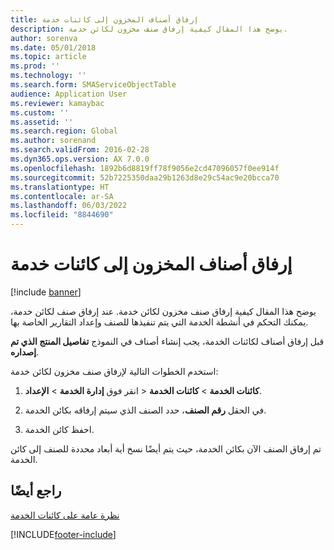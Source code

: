 ```yaml
---
title: إرفاق أصناف المخزون إلى كائنات خدمة
description: يوضح هذا المقال كيفية إرفاق صنف مخزون لكائن خدمة.
author: sorenva
ms.date: 05/01/2018
ms.topic: article
ms.prod: ''
ms.technology: ''
ms.search.form: SMAServiceObjectTable
audience: Application User
ms.reviewer: kamaybac
ms.custom: ''
ms.assetid: ''
ms.search.region: Global
ms.author: sorenand
ms.search.validFrom: 2016-02-28
ms.dyn365.ops.version: AX 7.0.0
ms.openlocfilehash: 1892b6d8819ff78f9056e2cd47096057f0ee914f
ms.sourcegitcommit: 52b7225350daa29b1263d8e29c54ac9e20bcca70
ms.translationtype: HT
ms.contentlocale: ar-SA
ms.lasthandoff: 06/03/2022
ms.locfileid: "8844690"
---
```

# <a name="attach-inventory-items-to-service-objects"></a>إرفاق أصناف المخزون إلى كائنات خدمة    

[!include [banner](../includes/banner.md)]


يوضح هذا المقال كيفية إرفاق صنف مخزون لكائن خدمة. عند إرفاق صنف لكائن خدمة، يمكنك التحكم في أنشطة الخدمة التي يتم تنفيذها للصنف وإعداد التقارير الخاصة بها.

قبل إرفاق أصناف لكائنات الخدمة، يجب إنشاء أصناف في النموذج **تفاصيل المنتج الذي تم إصداره**. 

استخدم الخطوات التالية لإرفاق صنف مخزون لكائن خدمة:

1.  انقر فوق **إدارة الخدمة** \> **الإعداد‏‎** \> **كائنات الخدمة** \> **كائنات الخدمة**.

2.  في الحقل **رقم الصنف**، حدد الصنف الذي سيتم إرفاقه بكائن الخدمة.

3.  احفظ كائن الخدمة.

تم إرفاق الصنف الآن بكائن الخدمة، حيث يتم أيضًا نسخ أية أبعاد محددة للصنف إلى كائن الخدمة.

## <a name="see-also"></a>راجع أيضًا

[نظرة عامة على كائنات الخدمة](service-objects.md)

  




[!INCLUDE[footer-include](../../includes/footer-banner.md)]